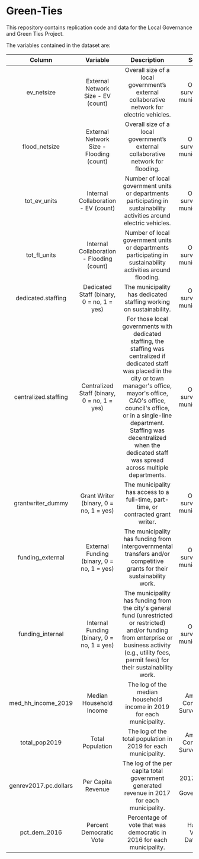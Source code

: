 # Green-Ties

This repository contains replication code and data for the Local Governance and Green Ties Project.

The variables contained in the dataset are:

|        Column         |                  Variable                   |                                                                                                                                                            Description                                                                                                                                                            |                Source                 |
|:-------------:|:------------:|:-------------------------:|:----------------:|
|      ev_netsize       |     External Network Size - EV (count)      |                                                                                                                    Overall size of a local government’s external collaborative network for electric vehicles.                                                                                                                     | Original survey of US municipalities. |
|     flood_netsize     |  External Network Size - Flooding (count)   |                                                                                                                         Overall size of a local government’s external collaborative network for flooding.                                                                                                                         | Original survey of US municipalities. |
|     tot_ev_units      |     Internal Collaboration - EV (count)     |                                                                                                       Number of local government units or departments participating in sustainability activities around electric vehicles.                                                                                                        | Original survey of US municipalities. |
|     tot_fl_units      |  Internal Collaboration - Flooding (count)  |                                                                                                            Number of local government units or departments participating in sustainability activities around flooding.                                                                                                            | Original survey of US municipalities. |
|  dedicated.staffing   |  Dedicated Staff (binary, 0 = no, 1 = yes)  |                                                                                                                                The municipality has dedicated staffing working on sustainability.                                                                                                                                 | Original survey of US municipalities. |
| centralized.staffing  | Centralized Staff (binary, 0 = no, 1 = yes) | For those local governments with dedicated staffing, the staffing was centralized if dedicated staff was placed in the city or town manager's office, mayor's office, CAO's office, council's office, or in a single-line department. Staffing was decentralized when the dedicated staff was spread across multiple departments. | Original survey of US municipalities. |
|   grantwriter_dummy   |   Grant Writer (binary, 0 = no, 1 = yes)    |                                                                                                                        The municipality has access to a full-time, part-time, or contracted grant writer.                                                                                                                         | Original survey of US municipalities. |
|   funding_external    | External Funding (binary, 0 = no, 1 = yes)  |                                                                                                      The municipality has funding from intergovernmental transfers and/or competitive grants for their sustainability work.                                                                                                       | Original survey of US municipalities. |
|   funding_internal    | Internal Funding (binary, 0 = no, 1 = yes)  |                                                            The municipality has funding from the city's general fund (unrestricted or restricted) and/or funding from enterprise or business activity (e.g., utility fees, permit fees) for their sustainability work.                                                            | Original survey of US municipalities. |
|  med_hh_income_2019   |           Median Household Income           |                                                                                                                               The log of the median household income in 2019 for each municipality.                                                                                                                               |   American Community Survey (ACS).    |
|     total_pop2019     |              Total Population               |                                                                                                                                  The log of the total population in 2019 for each municipality.                                                                                                                                   |   American Community Survey (ACS).    |
| genrev2017.pc.dollars |             Per Capita Revenue              |                                                                                                                    The log of the per capita total government generated revenue in 2017 for each municipality.                                                                                                                    |      2017 Census of Governments.      |
|     pct_dem_2016      |           Percent Democratic Vote           |                                                                                                                               Percentage of vote that was democratic in 2016 for each municipality.                                                                                                                               |       Harvard Voting Database.        |
